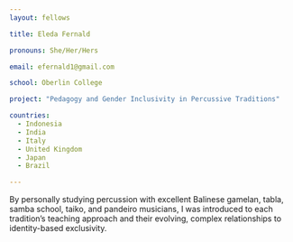 ```yaml
---
layout: fellows

title: Eleda Fernald

pronouns: She/Her/Hers

email: efernald1@gmail.com

school: Oberlin College

project: "Pedagogy and Gender Inclusivity in Percussive Traditions"

countries:
  - Indonesia
  - India
  - Italy
  - United Kingdom
  - Japan
  - Brazil

---
```


By personally studying percussion with excellent Balinese gamelan, tabla, samba school, taiko, and pandeiro musicians, I was introduced to each tradition’s teaching approach and their evolving, complex relationships to identity-based exclusivity.
